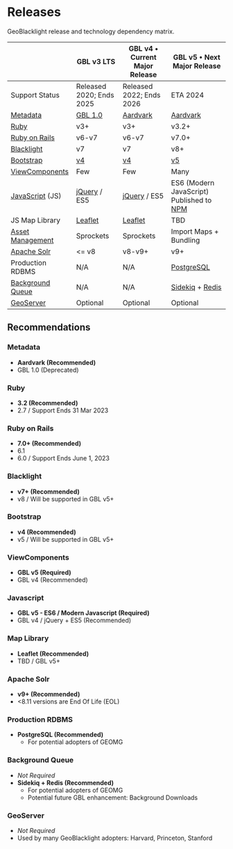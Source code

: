 # Releases

GeoBlacklight release and technology dependency matrix.

|                                                                                                                                       | GBL v3 LTS                                                            | GBL v4 • Current Major Release                                        | GBL v5 • Next Major Release                                                                  |
| ------------------------------------------------------------------------------------------------------------------------------------- | --------------------------------------------------------------------- | --------------------------------------------------------------------- | -------------------------------------------------------------------------------------------- |
| Support Status                                                                                                                        | Released 2020; Ends 2025                                              | Released 2022; Ends 2026                                              | ETA 2024                                                                                     |
| [Metadata](https://opengeometadata.org/)                                                                                              | [GBL 1.0](https://opengeometadata.org/docs/gbl-1.0)                   | [Aardvark](https://opengeometadata.org/docs/ogm-aardvark)             | [Aardvark](https://opengeometadata.org/docs/ogm-aardvark)                                    |
| [Ruby](https://www.ruby-lang.org/en/)                                                                                                 | v3+                                                                   | v3+                                                                   | v3.2+                                                                                        |
| [Ruby on Rails](https://rubyonrails.org/)                                                                                             | v6-v7                                                                 | v6-v7                                                                 | v7.0+                                                                                        |
| [Blacklight](http://projectblacklight.org/)                                                                                           | v7                                                                    | v7                                                                    | v8+                                                                                          |
| [Bootstrap](https://getbootstrap.com/)                                                                                                | [v4](https://getbootstrap.com/docs/4.6/getting-started/introduction/) | [v4](https://getbootstrap.com/docs/4.6/getting-started/introduction/) | [v5](https://getbootstrap.com/docs/5.3/getting-started/introduction/)                        |
| [ViewComponents](https://viewcomponent.org/)                                                                                          | Few                                                                   | Few                                                                   | Many                                                                                         |
| [](https://developer.mozilla.org/en-US/docs/Web/JavaScript)[JavaScript](https://developer.mozilla.org/en-US/docs/Web/JavaScript) (JS) | [jQuery](https://jquery.com/) / ES5                                   | [jQuery](https://jquery.com/) / ES5                                   | ES6 (Modern JavaScript) Published to [NPM](https://www.npmjs.com/)                           |
| JS Map Library                                                                                                                        | [Leaflet](https://leafletjs.com/)                                     | [Leaflet](https://leafletjs.com/)                                     | TBD                                                                                          |
| [Asset Management](https://guides.rubyonrails.org/asset_pipeline.html)                                                                | Sprockets                                                             | Sprockets                                                             | Import Maps + Bundling                                                                       |
| [Apache Solr](https://solr.apache.org/)                                                                                               | <= v8                                                                 | v8-v9+                                                                | v9+                                                                                          |
| Production RDBMS                                                                                                                      | N/A                                                                   | N/A                                                                   | [PostgreSQL](https://www.postgresql.org/)                                                    |
| [Background Queue](https://guides.rubyonrails.org/active_job_basics.html)                                                             | N/A                                                                   | N/A                                                                   | [Sidekiq](https://sidekiq.org/) + [Redis](https://redis.io/)                                 |
| [GeoServer](https://geoserver.org/)                                                                                                   | Optional                                                              | Optional                                                              | Optional                                                                                     |

## Recommendations

### Metadata
* __Aardvark (Recommended)__
* GBL 1.0 (Deprecated)

### Ruby
* __3.2 (Recommended)__
* 2.7 / Support Ends 31 Mar 2023

### Ruby on Rails
* __7.0+ (Recommended)__
* 6.1
* 6.0 / Support Ends June 1, 2023

### Blacklight
* __v7+ (Recommended)__
* v8 / Will be supported in GBL v5+

### Bootstrap
* __v4 (Recommended)__
* v5 / Will be supported in GBL v5+

### ViewComponents
* __GBL v5 (Required)__
* GBL v4 (Recommended)

### Javascript
* __GBL v5 - ES6 / Modern Javascript (Required)__
* GBL v4 / jQuery + ES5 (Recommended)

### Map Library
* __Leaflet (Recommended)__
* TBD / GBL v5+

### Apache Solr
* __v9+ (Recommended)__
* <8.11 versions are End Of Life (EOL)

### Production RDBMS
* __PostgreSQL (Recommended)__
    - For potential adopters of GEOMG

### Background Queue
* _Not Required_
* __Sidekiq + Redis (Recommended)__
    - For potential adopters of GEOMG
    - Potential future GBL enhancement: Background Downloads

### GeoServer
* _Not Required_
* Used by many GeoBlacklight adopters: Harvard, Princeton, Stanford

